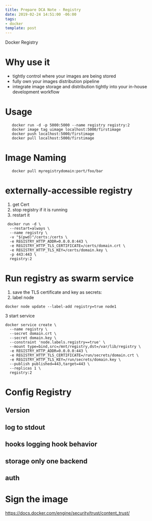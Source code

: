```yaml
---
title: Prepare DCA Note - Registry
date: 2019-02-24 14:51:00 -06:00
tags:
- docker
template: post
---
```


Docker Registry
<!--more-->

# Why use it

* tightly control where your images are being stored
* fully own your images distribution pipeline
* integrate image storage and distribution tightly into your in-house development workflow

# Usage
~~~
   docker run -d -p 5000:5000 --name registry registry:2
   docker image tag uimage localhost:5000/firstimage
   docker push localhost:5000/firstimage
   docker pull localhost:5000/firstimage
~~~ 

# Image Naming

~~~
   docker pull myregistrydomain:port/foo/bar
~~~

# externally-accessible registry

1. get Cert
2. stop registry if it is running
3. restart it

~~~
 docker run -d \
  --restart=always \
  --name registry \
  -v "$(pwd)"/certs:/certs \
  -e REGISTRY_HTTP_ADDR=0.0.0.0:443 \
  -e REGISTRY_HTTP_TLS_CERTIFICATE=/certs/domain.crt \
  -e REGISTRY_HTTP_TLS_KEY=/certs/domain.key \
  -p 443:443 \
  registry:2
~~~
   
# Run registry as swarm service
1. save the TLS certificate and key as secrets:
2. label node

~~~
docker node update --label-add registry=true node1
~~~

3 start service

~~~
docker service create \
  --name registry \
  --secret domain.crt \
  --secret domain.key \
  --constraint 'node.labels.registry==true' \
  --mount type=bind,src=/mnt/registry,dst=/var/lib/registry \
  -e REGISTRY_HTTP_ADDR=0.0.0.0:443 \
  -e REGISTRY_HTTP_TLS_CERTIFICATE=/run/secrets/domain.crt \
  -e REGISTRY_HTTP_TLS_KEY=/run/secrets/domain.key \
  --publish published=443,target=443 \
  --replicas 1 \
  registry:2
~~~

# Config Registry

## Version

## log to stdout

## hooks logging hook behavior

## storage only one backend 

## auth


# Sign the image
https://docs.docker.com/engine/security/trust/content_trust/
